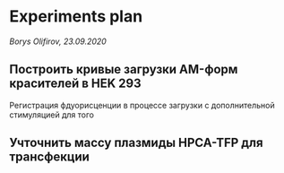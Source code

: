 Experiments plan
================
*Borys Olifirov, 23.09.2020*


## Построить кривые загрузки AM-форм красителей в HEK 293
Регистрация фдуорисценции в процессе загрузки с дополнительной стимуляцией для того 

## Учточнить массу плазмиды HPCA-TFP для трансфекции

## 